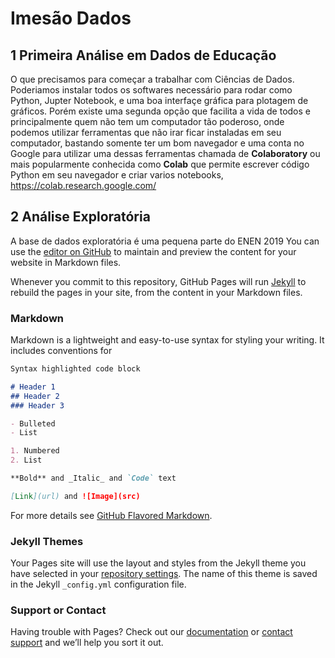 # Imesão Dados
## 1 Primeira Análise em Dados de Educação
O que precisamos para começar a trabalhar com Ciências de Dados. Poderiamos instalar todos os softwares necessário para rodar como Python, Jupter Notebook, e uma boa interfaçe gráfica para plotagem de gráficos. Porém existe uma segunda opção que facilita a vida de todos e principalmente quem não tem um computador tão poderoso, onde podemos utilizar ferramentas que não irar ficar instaladas em seu computador, bastando somente ter um bom navegador e uma conta no Google para utilizar uma dessas ferramentas chamada de **Colaboratory** ou mais popularmente conhecida como **Colab** que permite escrever código Python em seu navegador e criar varios notebooks, https://colab.research.google.com/

## 2 Análise Exploratória
A base de dados exploratória é uma pequena parte do ENEN 2019
You can use the [editor on GitHub](https://github.com/juceliosb/Imersao_Dados/edit/gh-pages/index.md) to maintain and preview the content for your website in Markdown files.

Whenever you commit to this repository, GitHub Pages will run [Jekyll](https://jekyllrb.com/) to rebuild the pages in your site, from the content in your Markdown files.

### Markdown

Markdown is a lightweight and easy-to-use syntax for styling your writing. It includes conventions for

```markdown
Syntax highlighted code block

# Header 1
## Header 2
### Header 3

- Bulleted
- List

1. Numbered
2. List

**Bold** and _Italic_ and `Code` text

[Link](url) and ![Image](src)
```

For more details see [GitHub Flavored Markdown](https://guides.github.com/features/mastering-markdown/).

### Jekyll Themes

Your Pages site will use the layout and styles from the Jekyll theme you have selected in your [repository settings](https://github.com/juceliosb/Imersao_Dados/settings). The name of this theme is saved in the Jekyll `_config.yml` configuration file.

### Support or Contact

Having trouble with Pages? Check out our [documentation](https://docs.github.com/categories/github-pages-basics/) or [contact support](https://github.com/contact) and we’ll help you sort it out.
